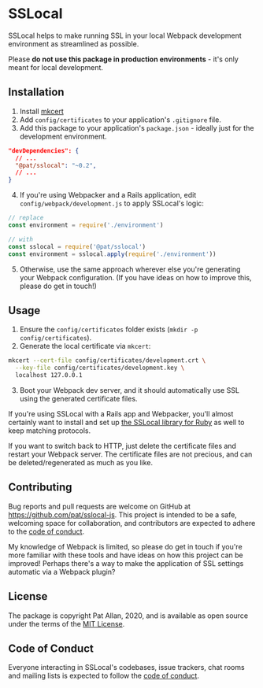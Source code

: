 # SSLocal

SSLocal helps to make running SSL in your local Webpack development environment as streamlined as possible.

Please **do not use this package in production environments** - it's only meant for local development.

## Installation

1. Install [mkcert](https://github.com/FiloSottile/mkcert)
2. Add `config/certificates` to your application's `.gitignore` file.
3. Add this package to your application's `package.json` - ideally just for the development environment.

```json
"devDependencies": {
  // ...
  "@pat/sslocal": "~0.2",
  // ...
}
```

4. If you're using Webpacker and a Rails application, edit `config/webpack/development.js` to apply SSLocal's logic:

```js
// replace
const environment = require('./environment')

// with
const sslocal = require('@pat/sslocal')
const environment = sslocal.apply(require('./environment'))
```

5. Otherwise, use the same approach wherever else you're generating your Webpack configuration. (If you have ideas on how to improve this, please do get in touch!)

## Usage

1. Ensure the `config/certificates` folder exists (`mkdir -p config/certificates`).
2. Generate the local certificate via `mkcert`:

```sh
mkcert --cert-file config/certificates/development.crt \
  --key-file config/certificates/development.key \
  localhost 127.0.0.1
```

3. Boot your Webpack dev server, and it should automatically use SSL using the generated certificate files.

If you're using SSLocal with a Rails app and Webpacker, you'll almost certainly want to install and set up [the SSLocal library for Ruby](https://github.com/pat/sslocal-rb) as well to keep matching protocols.

If you want to switch back to HTTP, just delete the certificate files and restart your Webpack server. The certificate files are not precious, and can be deleted/regenerated as much as you like.

## Contributing

Bug reports and pull requests are welcome on GitHub at https://github.com/pat/sslocal-js. This project is intended to be a safe, welcoming space for collaboration, and contributors are expected to adhere to the [code of conduct](https://github.com/pat/sslocal-rb/blob/master/CODE_OF_CONDUCT.md).

My knowledge of Webpack is limited, so please do get in touch if you're more familiar with these tools and have ideas on how this project can be improved! Perhaps there's a way to make the application of SSL settings automatic via a Webpack plugin?

## License

The package is copyright Pat Allan, 2020, and is available as open source under the terms of the [MIT License](https://opensource.org/licenses/MIT).

## Code of Conduct

Everyone interacting in SSLocal's codebases, issue trackers, chat rooms and mailing lists is expected to follow the [code of conduct](https://github.com/pat/sslocal-js/blob/master/CODE_OF_CONDUCT.md).
